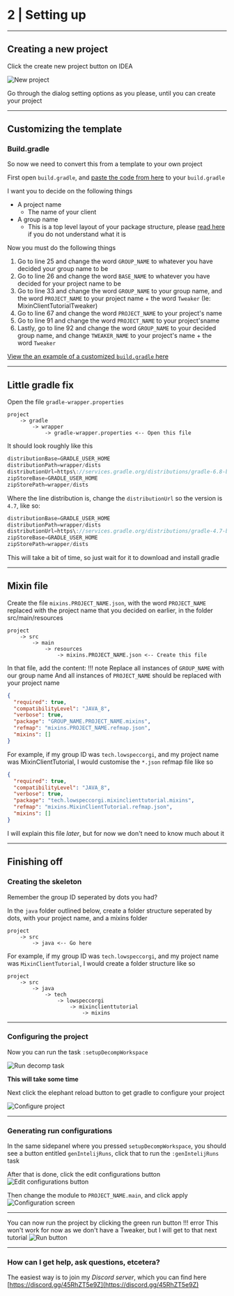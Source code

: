 # 2 | Setting up
* * *

## Creating a new project
Click the create new project button on IDEA

![New project](../../res/ST_NEW_PROJ.png)

Go through the dialog setting options as you please, until you can create your project
* * *
## Customizing the template

### Build.gradle
So now we need to convert this from a template to your own project

First open `build.gradle`, and [paste the code from here](https://github.com/SkidKit/MixinTemplate/blob/master/build.gradle) to your `build.gradle`

I want you to decide on the following things

- A project name
    - The name of your client
- A group name
    - This is a top level layout of your package structure, please [read here](http://maven.apache.org/guides/mini/guide-naming-conventions.html) if you do not understand what it is

Now you must do the following things

1. Go to line 25 and change the word `GROUP_NAME` to whatever you have decided your group name to be
2. Go to line 26 and change the word `BASE_NAME` to whatever you have decided for your project name to be
3. Go to line 33 and change the word `GROUP_NAME` to your group name, and the word `PROJECT_NAME` to your project name + the word `Tweaker` (Ie: MixinClientTutorialTweaker)
4. Go to line 67 and change the word `PROJECT_NAME` to your project's name
5. Go to line 91 and change the word `PROJECT_NAME` to your project'sname
7. Lastly, go to line 92 and change the word `GROUP_NAME` to your decided group name, and change `TWEAKER_NAME` to your project's name + the word `Tweaker`

[View the an example of a customized `build.gradle` here](https://gist.github.com/LowSpecCorgi/68dbaa069c95494c4687905e75f3e882)

* * *
## Little gradle fix
Open the file `gradle-wrapper.properties`
```
project
    -> gradle
        -> wrapper
            -> gradle-wrapper.properties <-- Open this file
```

It should look roughly like this
```java linenums="1"
distributionBase=GRADLE_USER_HOME
distributionPath=wrapper/dists
distributionUrl=https\://services.gradle.org/distributions/gradle-6.8-bin.zip
zipStoreBase=GRADLE_USER_HOME
zipStorePath=wrapper/dists
```

Where the line distribution is, change the `distributionUrl` so the version is `4.7`, like so:
```java linenums="1"
distributionBase=GRADLE_USER_HOME
distributionPath=wrapper/dists
distributionUrl=https\://services.gradle.org/distributions/gradle-4.7-bin.zip
zipStoreBase=GRADLE_USER_HOME
zipStorePath=wrapper/dists
```

This will take a bit of time, so just wait for it to download and install gradle
* * *

## Mixin file
Create the file `mixins.PROJECT_NAME.json`, with the word `PROJECT_NAME` replaced with the project name that you decided on earlier, in the folder src/main/resources
```
project
    -> src
        -> main
            -> resources
                -> mixins.PROJECT_NAME.json <-- Create this file
```

In that file, add the content:
!!! note
    Replace all instances of `GROUP_NAME` with our group name
    And all instances of `PROJECT_NAME` should be replaced with your project name
```json linenums="1"
{
  "required": true,
  "compatibilityLevel": "JAVA_8",
  "verbose": true,
  "package": "GROUP_NAME.PROJECT_NAME.mixins",
  "refmap": "mixins.PROJECT_NAME.refmap.json",
  "mixins": []
}
```

For example, if my group ID was `tech.lowspeccorgi`, and my project name was MixinClientTutorial, I would customise the `*.json` refmap file like so

```json linenums="1"
{
  "required": true,
  "compatibilityLevel": "JAVA_8",
  "verbose": true,
  "package": "tech.lowspeccorgi.mixinclienttutorial.mixins",
  "refmap": "mixins.MixinClientTutorial.refmap.json",
  "mixins": []
}
```

I will explain this file *later*, but for now we don't need to know much about it

* * *
## Finishing off
### Creating the skeleton
Remember the group ID seperated by dots you had?

In the `java` folder outlined below, create a folder structure seperated by dots, with your project name, and a mixins folder
```
project
    -> src
        -> java <-- Go here
```

For example, if my group ID was `tech.lowspeccorgi`, and my project name was `MixinClientTutorial`, I would create a folder structure like so
```
project
    -> src
        -> java
            -> tech
                -> lowspeccorgi
                    -> mixinclienttutorial
                        -> mixins
```
* * *
### Configuring the project

Now you can run the task `:setupDecompWorkspace`

![Run decomp task](../../res/ST_DECOM_TASK.png)

**This will take some time**

Next click the elephant reload button to get gradle to configure your project

![Configure project](../../res/BUILD_GRADLE.png)

* * *
### Generating run configurations
In the same sidepanel where you pressed `setupDecompWorkspace`, you should see a button entitled `genIntelijRuns`, click that to run the `:genIntelijRuns` task

After that is done, click the edit configurations button
![Edit configurations button](../../res/ST_EDIT_CONF.png)

Then change the module to `PROJECT_NAME.main`, and click apply
![Configuration screen](../../res/ST_CONF_SCREEN.png)
* * *
You can now run the project by clicking the green run button
!!! error
    This won't work for now as we don't have a Tweaker, but I will get to that next tutorial
![Run button](../../res/ST_RUN.png)


* * *

### How can I get help, ask questions, etcetera?
The easiest way is to join my *Discord server*, which you can find here
[https://discord.gg/45RhZT5e9Z](https://discord.gg/45RhZT5e9Z)
